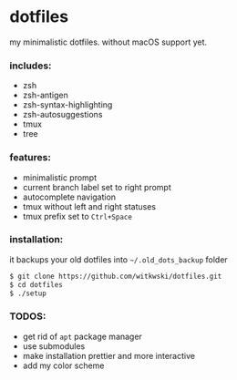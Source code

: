 # dotfiles

my minimalistic dotfiles. without macOS support yet.


### includes:
- zsh
- zsh-antigen
- zsh-syntax-highlighting
- zsh-autosuggestions
- tmux
- tree


### features:
- minimalistic prompt
- current branch label set to right prompt
- autocomplete navigation
- tmux without left and right statuses
- tmux prefix set to `Ctrl+Space`


### installation:

it backups your old dotfiles into `~/.old_dots_backup` folder

```sh
$ git clone https://github.com/witkwski/dotfiles.git
$ cd dotfiles
$ ./setup
```

### TODOS:
- get rid of `apt` package manager
- use submodules
- make installation prettier and more interactive
- add my color scheme
